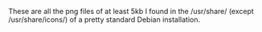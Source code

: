 These are all the png files of at least 5kb I found in the /usr/share/ (except /usr/share/icons/) of a pretty standard Debian installation.